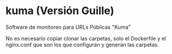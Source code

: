# kuma (Versión Guille)

Software de monitoreo para URLs Públicas "Kuma"

No es necesario copiar clonar las carpetas, solo el Dockerfile y el nginx.conf que son los que configuran y generan las carpetas. 
